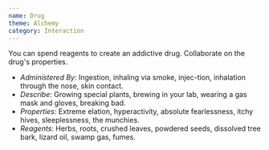 ```yaml
---
name: Drug
theme: Alchemy
category: Interaction
---
```


You can spend reagents to create an addictive drug. Collaborate on the drug's properties.

* *Administered By*: Ingestion, inhaling via smoke, injec-tion, inhalation through the nose, skin contact.
* *Describe*: Growing special plants, brewing in your lab, wearing a gas mask and gloves, breaking bad.
* *Properties*: Extreme elation, hyperactivity, absolute fearlessness, itchy hives, sleeplessness, the munchies.
* *Reagents*: Herbs, roots, crushed leaves, powdered seeds, dissolved tree bark, lizard oil, swamp gas, fumes.